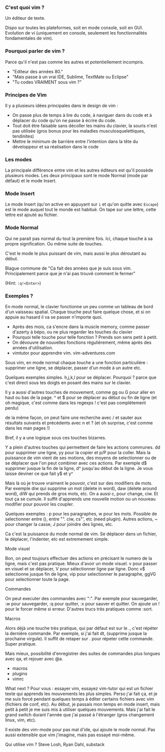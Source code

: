 
### C'est quoi vim ?
Un éditeur de texte.

Dispo sur toutes les plateformes, soit en mode console, soit en GUI.
Evolution de vi (uniquement en console, seulement les fonctionnalités
fondamentales de vim).

### Pourquoi parler de vim ?
Parce qu'il n'est pas comme les autres et potentiellement incompris.

- "Editeur des années 80." 
- "Mais passe à un vrai IDE, Sublime, TextMate ou Eclipse"
- "Tu codes VRAIMENT sous vim ?"

### Principes de Vim
Il y a plusieurs idées principales dans le design de vim :
- On passe plus de temps à lire du code, à naviguer dans du code et à déplacer
  du code qu'on ne passe à écrire du code.
- Tout doit être faisable sans décoller les mains du clavier, la souris n'est
  pas utilisée (gros bonus pour les maladies musculosquelettiques, tendinites)
- Mettre le minimum de barrière entre l'intention dans la tête du développeur
  et sa réalisation dans le code

### Les modes
La principale différence entre vim et les autres éditeurs est qu'il possède
plusieurs modes. Les deux principaux sont le mode Normal (mode par défaut) et
le mode Insert.

### Mode Insert
Le mode Insert (qu'on active en appuyant sur `i` et qu'on quitte avec `Escape`)
est le mode auquel tout le monde est habitué. On tape sur une lettre, cette
lettre est ajouté au fichier.

### Mode Normal
Qui ne parait pas normal du tout la première fois. Ici, chaque touche à sa
propre signification. Ou même suite de touches.

C'est le mode le plus puissant de vim, mais aussi le plus déroutant au début.

Blague commune de "Ca fait des années que je suis sous vim. Principalement
parce que je n'ai pas trouvé comment le fermer"

(Hint: `:q!<Enter>`)

### Exemples ?

En mode normal, le clavier fonctionne un peu comme un tableau de bord d'un
vaisseau spatial. Chaque touche peut faire quelque chose, et si on appuie au
hasard il va se passer n'importe quoi.








- Après des mois, ca s'encre dans la muscle memory, comme passer d'azerty
  à bépo, ou ne plus regarder les touches du clavier
- Pourquoi telle touche pour telle fonction ? Prends son sens petit à petit.
- On dévouvre de nouvelles fonctions régulièrement, même après des années
  d'utilisation.
- vimtutor pour apprendre vim. vim-adventures.com


Sous vim, en mode normal chaque touche a une fonction particulière : supprimer
une ligne, se déplacer, passer d'un mode à un autre etc.

Quelques exemples simples. h,j,k,l pour se déplacer. Pourquoi ? parce que c'est
direct sous tes doigts en posant des mains sur le clavier.

Il y a aussi d'autres touches de mouvement, comme gg ou G pour aller en haut ou
bas de la page. ^ et $ pour se déplacer au début ou fin de ligne (et oh
magique, c'est comme dans les regexps ! c'est pas complétement perdu)

de la même façon, on peut faire une recherche avec / et sauter aux résultats
suivants et précédents avec n et ? (et oh surprise, c'est comme dans les man
pages !)

Bref, il y a une logique sous ces touches bizarres.

Y a plein d'autres touches qui permettent de faire les actions communes. dd
pour supprimer une ligne, yy pour la copier et p/P pour la coller. Mais la
puissance de vim vient de ses motions, des moyens de selectionner ou de se
déplacer que l'on peut combiner avec ces actions.
Par exemple d$ supprimer jusque la fin de la ligne, d^ jusqu'au début de la
ligne. Je vous laisse deviner ce que fait y$ et y^

Mais là où je trouve vraiment le pouvoir, c'est sur des modifiers de mots. Par
exemple diw qui supprime un mot (delete in word), daw (delete around word), diW
qui prends de gros mots, etc. On a aussi c, pour change, ciw. Et tout ça se
cumule. Il suffit d'apprends une nouvelle motion ou un nouveau modifier pour
pouvoir les coupler.

Quelques exemples : p pour les paragraphes, w pour les mots. Possible de
selectionner entre (), entre "". ciw, cs"', etc (need plugin).
Autres actions, ~ pour changer la casse, J pour joindre des lignes, etc.

Ca c'est la puissance du mode normal de vim. Se déplacer dans un fichier, le
déplacer, l'indenter, etc est extremement simple.


Mode visuel

Bon, on peut toujours effectuer des actions en précisant le numero de la ligne,
mais c'est pas pratique. Mieux d'avoir un mode visuel. v pour passer en visuel
et se déplacer, V pour sélectionner ligne par ligne. Donc v$ selectionne jusque
fin de ligne, vip pour selectionner le paragraphe, ggVG pour selectionner toute
la page.

Commandes

On peut executer des commandes avec ":". Par exemple pour sauvegarder, :w pour
sauvegarder, :q pour quitter, :x pour sauver et quitter. On ajoute un ! pour le
forcer même si erreur. D'autres trucs très pratiques comme :sort.

Macros

Alors déjà une touche très pratique, qui par défaut est sur le ., c'est répéter
la dernière commande. Par exemple, si j'ai fait dt, (supprime jusque la
prochaine virgule). Il suffit de retaper sur . pour répeter cette commande.
Super pratique.

Mais mieux, possibilité d'enregistrer des suites de commandes plus longues avec
qa, et rejouer avec @a.





- macros
- plugins
- vimrc



What next ?
Pour vous : essayer vim, essayez vim-tutor qui est un fichier texte qui
apprends les mouvements les plus simples. Perso j'ai fait ça, et je me suis
forcé pendant quelques temps à éditer certains fichiers avec vim (fichiers de
conf, etc). Au début, je passais mon temps en mode insert, mais petit à petit
je me suis mis à utiliser quelques mouvements. Mais j'ai fait le grand switch
durant l'année que j'ai passé à l'étranger (gros changement linux, vim, etc).

Il existe des vim-mode pour pas mal d'ide, qui ajoute le mode normal. Pas aussi
extensible que vim j'imagine, mais pas essayé moi-même.


Qui utilise vim ?
Steve Losh, Ryan Dahl, substack
